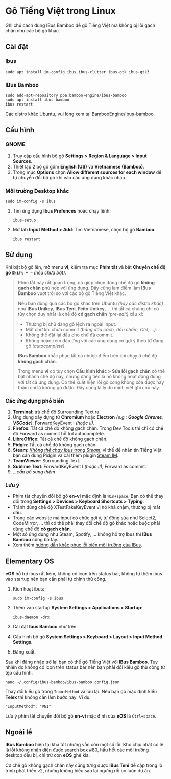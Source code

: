 # Gõ Tiếng Việt trong Linux

Ghi chú cách dùng IBus Bamboo để gõ Tiếng Việt mà không bị lỗi gạch chân như các bộ gõ khác.

## Cài đặt

### Ibus

    sudo apt install im-config ibus ibus-clutter ibus-gtk ibus-gtk3

### IBus Bamboo

    sudo add-apt-repository ppa:bamboo-engine/ibus-bamboo
    sudo apt install ibus-bamboo
    ibus restart

Các distro khác Ubuntu, vui lòng xem tại [BambooEngine/ibus-bamboo](https://github.com/BambooEngine/ibus-bamboo).

## Cấu hình

### GNOME

1. Truy cập cấu hình bộ gõ **Settings > Region & Language > Input Sources**.
1. Thiết lập 2 bộ gõ gồm **English (US)** và **Vietnamese (Bamboo)**.
1. Trong mục **Options** chọn **Allow different sources for each window** để tự chuyển đổi bộ gõ khi vào các ứng dụng khác nhau.

### Môi trường Desktop khác

    sudo im-config -s ibus

1. Tìm ứng dụng **Ibus Prefences** hoặc chạy lệnh:

       ibus-setup

1. Mở tab **Input Method > Add**: Tìm Vietnamese, chọn bộ gõ **Bamboo**.

       ibus restart

## Sử dụng

Khi bật bộ gõ lên, mở menu **vi**, kiểm tra mục **Phím tắt** và bật **Chuyển chế độ gõ `Shift + ~`** _(nếu chưa bật)_.

> Phím tắt này rất quan trọng, nó giúp chọn đúng chế độ gõ **không gạch chân** phù hợp với ứng dụng. Đây cũng làm điểm làm **IBus Bamboo** vượt trội so với các bộ gõ Tiếng Việt khác.
>
> Nếu bạn dùng qua các bộ gõ khác trên Ubuntu _(hay các distro khác)_ như **IBus Unikey**, **IBus Teni**, **Fcitx Unikey**, ... thì tất cả chúng chỉ có tùy chọn duy nhất là chế độ **có gạch chân** _(pre-edit)_ xấu xí:
>
> - Thường bị chữ đang gõ lệch ra ngoài input.
> - Mất chữ khi chưa commit _(bằng dấu cách, dấu chấm, Ctrl, ...)_.
> - Không thể đặt lại dấu cho chữ đã commit.
> - Không hoặc kém đáp ứng với các ứng dụng có gợi ý theo từ đang gõ _(autocomplete)_.
>
> **IBus Bamboo** khắc phục tất cả nhược điểm trên khi chạy ở chế độ **không gạch chân**.
>
> Trong menu **vi** có tùy chọn **Cấu hình khác > Sửa lỗi gạch chân** có thể bật nhanh chế độ này, nhưng đáng tiếc là nó không hoạt động đúng với tất cả ứng dụng. Có thể xuất hiện lỗi gõ xong không xóa được hay thậm chí là không gõ được. Đây cũng là lý do mình viết ghi chú này.

### Các ứng dụng phổ biến

1. **Terminal**: trừ chế độ Surrounding Text ra.
1. Ứng dụng xây dựng từ **Chromium** hoặc **Electron** _(e.g.: **Google Chrome**, **VSCode**)_: ForwardKeyEvent I _(hoặc II)_.
1. **Firefox**: Tất cả chế độ không gạch chân. Trong Dev Tools thì chỉ có chế độ Forward as commit hỗ trợ autocomplete.
1. **LibreOffice**: Tất cả chế độ không gạch chân.
1. **Pidgin**: Tất cả chế độ không gạch chân.
1. **Steam**: [_Không thể chạy Ibus trong Steam_](https://github.com/ValveSoftware/steam-for-linux/issues/781), vì thế để nhắn tin Tiếng Việt bạn cần dùng Pidgin và cài thêm plugin [Steam IM](https://github.com/EionRobb/pidgin-opensteamworks).
1. **TeamViewer**: Surrounding Text.
1. **Sublime Text**: ForwardKeyEvent I _(hoặc II)_, Forward as commit.
1. _...cần bổ sung thêm_

### Lưu ý

- Phím tắt chuyển đổi bộ gõ **en-vi** mặc định là `Win+space`. Bạn có thể thay đổi trong **Settings > Devices > Keyboard Shortcuts > Typing**.
- Tránh dùng chế độ XTestFakeKeyEvent vì nó khá chậm, thường bị mất dấu.
- Trong các website mà input có chức gợi ý, tự động sửa như Select2, CodeMirror, ... thì có thể phải thay đổi chế độ gõ khác hoặc buộc phải dùng chế độ **có gạch chân**.
- Một số ứng dụng như Steam, Spotify, ... không hỗ trợ Ibus thì **IBus Bamboo** cũng bó tay.
- Xem thêm [hướng dẫn khắc phục lỗi biến môi trường của IBus](https://github.com/BambooEngine/ibus-bamboo/wiki/Kh%C3%B4ng-g%C3%B5-%C4%91%C6%B0%E1%BB%A3c-ti%E1%BA%BFng-vi%E1%BB%87t-tr%C3%AAn-ph%E1%BA%A7n-m%E1%BB%81m-%60abc-xyz%60).

## Elementary OS

**eOS** hỗ trợ ibus rất kém, không có icon trên status bar, không tự thêm ibus vào startup nên bạn cần phải tự chỉnh thủ công.

1. Kích hoạt ibus:

       sudo im-config -s ibus

1. Thêm vào startup **System Settings > Applications > Startup**:

       ibus-daemon -drx

1. Cài đặt **Ibus Bamboo** như trên.
1. Cấu hình bộ gõ **System Settings > Keyboard > Layout > Input Method Settings**.
1. Đăng xuất.

Sau khi đăng nhập trở lại bạn có thể gõ Tiếng Việt với **IBus Bamboo**.
Tuy nhiên do không có icon trên status bar nên bạn phải đổi kiểu gõ thủ công từ tệp cấu hình.

    nano ~/.config/ibus-bamboo/ibus-bamboo.config.json

Thay đổi kiểu gõ trong `InputMethod` và lưu lại. Nếu bạn gõ mặc định kiểu **Telex** thì không cần làm bước này. Ví dụ:

    "InputMethod": "VNI"

Lưu ý phím tắt chuyển đổi bộ gõ **en-vi** mặc định của **eOS** là `Ctrl+space`.


## Ngoài lề

**IBus Bamboo** hiện tại khá tốt nhưng vẫn còn một số lỗi. Khó chịu nhất có lẽ là lỗi [không nhận diện được search box #80](https://github.com/BambooEngine/ibus-bamboo/issues/80), hầu hết các môi trường desktop đều bị, chỉ trừ con **eOS** ghẻ kia.

Cơ chế gõ không gạch chân này cũng từng được **IBus Teni** đề cập trong lộ trình phát triển v2, nhưng không hiểu sao lại ngừng rồi bỏ luôn dự án.
